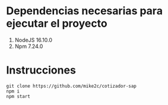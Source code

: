 # Dependencias necesarias para ejecutar el proyecto #
  1. NodeJS 16.10.0
  2. Npm 7.24.0
# Instrucciones #
`git clone https://github.com/mike2c/cotizador-sap` <br>
`npm i` <br>
`npm start` <br>
